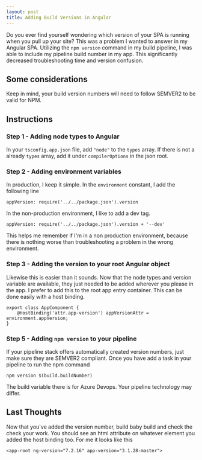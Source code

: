 ```yaml
---
layout: post
title: Adding Build Versions in Angular
---
```


Do you ever find yourself wondering which version of your SPA is running when you pull up your site? This was a problem I wanted to answer in my Angular SPA. Utilizing the `npm version` command in my build pipeline, I was able to include my pipeline build number in my app. This significantly decreased troubleshooting time and version confusion.

## Some considerations

Keep in mind, your build version numbers will need to follow SEMVER2 to be valid for NPM.

## Instructions

### Step 1 - Adding node types to Angular

In your `tsconfig.app.json` file, add `"node"` to the `types` array. If there is not a already `types` array, add it under `compilerOptions` in the json root.

### Step 2 - Adding environment variables

In production, I keep it simple. In the `environment` constant, I add the following line

```
appVersion: require('../../package.json').version
```

In the non-production environment, I like to add a dev tag.

```
appVersion: require('../../package.json').version + '--dev'
```

This helps me remember if I'm in a non production environment, because there is nothing worse than troubleshooting a problem in the wrong environment.

### Step 3 - Adding the version to your root Angular object

Likewise this is easier than it sounds. Now that the node types and version variable are available, they just needed to be added wherever you please in the app. I prefer to add this to the root app entry container. This can be done easily with a host binding.

```
export class AppComponent {
    @HostBinding('attr.app-version') appVersionAttr = environment.appVersion;
}
```

### Step 5 - Adding `npm version` to your pipeline

If your pipeline stack offers automatically created version numbers, just make sure they are SEMVER2 compliant. Once you have add a task in your pipeline to run the npm command

```
npm version $(build.buildNumber)
```

The build variable there is for Azure Devops. Your pipeline technology may differ.

## Last Thoughts

Now that you've added the version number, build baby build and check the check your work. You should see an html attribute on whatever element you added the host binding too. For me it looks like this

```
<app-root ng-version="7.2.16" app-version="3.1.28-master">
```
